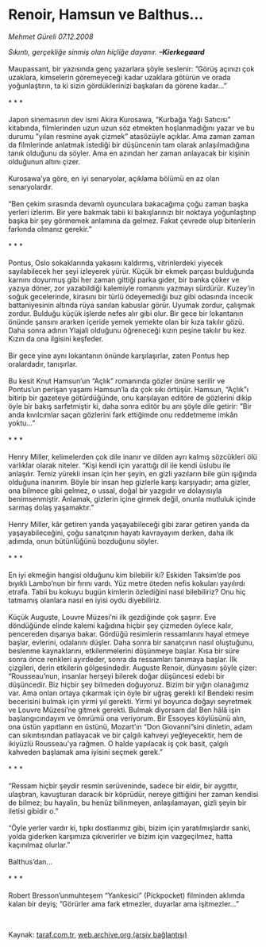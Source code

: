 # Renoir, Hamsun ve Balthus...

*Mehmet Güreli 07.12.2008*

<div class="taraf_structure_2col_1zq">
<div class="margen_n">



 <p><i>Sıkıntı, gerçekliğe sinmiş olan hiçliğe dayanır. </i><b><i>–Kierkegaard</i></b>   <br/><br/>Maupassant, bir yazısında genç yazarlara şöyle seslenir: ”Görüş açınızı çok uzaklara, kimselerin göremeyeceği kadar uzaklara götürün ve orada yoğunlaştırın, ta ki sizin gördüklerinizi başkaları da görene kadar...” <br/><br/>* * * <br/><br/>Japon sinemasının dev ismi Akira Kurosawa, “Kurbağa Yağı Satıcısı” kitabında, filmlerinden uzun uzun söz etmekten hoşlanmadığını yazar ve bu durumu ”yılan resmine ayak çizmek” atasözüyle açıklar. Ama zaman zaman da filmlerinde anlatmak istediği bir düşüncenin tam olarak anlaşılmadığına tanık olduğunu da söyler. Ama en azından her zaman anlayacak bir kişinin olduğunun altını çizer. <br/><br/>Kurosawa’ya göre, en iyi senaryolar, açıklama bölümü en az olan senaryolardır. <br/><br/>“Ben çekim sırasında devamlı oyunculara bakacağıma çoğu zaman başka yerleri izlerim. Bir yere bakmak tabii ki bakışlarınızı bir noktaya yoğunlaştırıp başka bir şey görmemek anlamına da gelmez. Fakat çevrede olup bitenlerin farkında olmanız gerekir.” <br/><br/>* * * <br/><br/>Pontus, Oslo sokaklarında yakasını kaldırmış, vitrinlerdeki yiyecek sayılabilecek her şeyi izleyerek yürür. Küçük bir ekmek parçası bulduğunda karnını doyurmuş gibi her zaman gittiği parka gider, bir banka çöker ve yazıya döner, zor yazabildiği kalemiyle romanını yazmayı sürdürür. Kuzey’in soğuk gecelerinde, kirasını bir türlü ödeyemediği buz gibi odasında incecik battaniyesinin altında rüya sanılan kabuslar görür. Uyumak zordur, çalışmak zordur. Bulduğu küçük işlerde nefes alır gibi olur. Bir gece bir lokantanın önünde şansını ararken içeride yemek yemekte olan bir kıza takılır gözü. Daha sonra adının Ylajali olduğunu öğreneceği kızın peşine takılır bu kez. Kızın da ona ilgisini keşfeder. <br/><br/>Bir gece yine aynı lokantanın önünde karşılaşırlar, zaten Pontus hep oralardadır, tanışırlar. <br/><br/>Bu kesit Knut Hamsun’un “Açlık” romanında gözler önüne serilir ve Pontus’un perişan yaşamı Hamsun’la da çok sıkı örtüşür. Hamsun, “Açlık”ı bitirip bir gazeteye götürdüğünde, onu karşılayan editöre de gözlerini dikip öyle bir bakış sarfetmiştir ki, daha sonra editör bu anı şöyle dile getirir: ”Bir anda kıvılcımlar saçan gözlerini fark ettiğimde onu reddetmeme imkân yoktu...” <br/><br/>* * * <br/><br/>Henry Miller, kelimelerden çok dile inanır ve dilden ayrı kalmış sözcükleri ölü varlıklar olarak niteler. “Kişi kendi için yarattığı dil ile kendi üslubu ile anlaşılır. Temiz yürekli insan için her şeyin, en gizli yazıların bile gün ışığında olduğuna inanırım. Böyle bir insan hep gizlerle karşı karşıyadır; ama gizler, ona bilmece gibi gelmez, o ussal, doğal bir yazgıdır ve dolayısıyla benimsenmiştir. Anlamak, gizlerin içine girmek değil, onunla mutluluk içinde sarmaş dolaş yaşamaktır.” <br/><br/>Henry Miller, kâr getiren yanda yaşayabileceği gibi zarar getiren yanda da yaşayabileceğini, çoğu sanatçının hayatı kavrayayım derken, daha ilk adımda, onun bütünlüğünü bozduğunu söyler. <br/><br/>* * * <br/><br/>En iyi ekmeğin hangisi olduğunu kim bilebilir ki? Eskiden Taksim’de pos bıyıklı Lambo’nun bir fırını vardı. Yüz metre öteden nefis kokuları yayılırdı etrafa. Tabii bu kokuyu bugün kimlerin özlediğini nasıl bilebiliriz? Onu hiç tatmamış olanlara nasıl en iyisi oydu diyebiliriz. <br/><br/>Küçük Auguste, Louvre Müzesi’ni ilk gezdiğinde çok şaşırır. Eve döndüğünde elinde kalemi kağıdına hiçbir şey çizmeden öylece kalır, pencereden dışarıya bakar. Gördüğü resimlerin ressamlarını hayal etmeye başlar, evlerini, odalarını düşler. Daha sonra bir sanatçının nasıl oluştuğunu, beslenme kaynaklarını, etkilenmelerini düşünmeye başlar. Kısa bir süre sonra önce renkleri ayırdeder, sonra da ressamları tanımaya başlar. İlk çizgileri, derin etkilerin gölgesindedir. Auguste Renoir, dünyasını şöyle çizer: “Rousseau’nun, insanlar herşeyi bilerek doğar düşüncesi edebi bir düşüncedir. Biz hiçbir şey bilmeden doğuyoruz. Bizim bir yığın olanağımız var. Ama onları ortaya çıkarmak için öyle bir uğraş gerekli ki! Bendeki resim becerisini bulmak için yirmi yıl gerekti. Yirmi yıl boyunca doğayı seyretmek ve Louvre Müzesi’ne gitmek gerekti. Bulmak diyorsam da! Ben hâlâ işin başlangıcındayım ve ömrümü ona veriyorum. Bir Essoyes köylüsünü alın, ona üstün yapıtların en üstünü, Mozart’ın “Don Giovanni”sini dinletin, adam can sıkıntısından patlayacak ve bir çalgılı kahveyi yeğleyecektir, hem de ikiyüzlü Rousseau’ya rağmen. O halde yapılacak iş çok basit, çalgılı kahveden başlamak ama iyisini seçmek gerek.” <br/><br/>* * * <br/><br/>“Ressam hiçbir şeydir resmin serüveninde, sadece bir eldir, bir aygıttır, ulaştıran, kavuşturan daracık bir köprüdür, nereye gittiğini her zaman kendisi de bilmez; bu hayalin, bu henüz bilinmeyen, anlaşılamayan, gizli şeyin bir iletisi gibidir o.” <br/><br/>“Öyle yerler vardır ki, tıpkı dostlarımız gibi, bizim için yaratılmışlardır sanki, yolda giderken karşımıza çıkıverirler ve bizim için vazgeçilmez, hatta kaçınılmaz olurlar.” <br/><br/>Balthus’dan... <br/><br/>* * * <br/><br/>Robert Bresson’unmuhteşem “Yankesici” (Pickpocket) filminden aklımda kalan bir deyiş; ”Görürler ama fark etmezler, duyarlar ama işitmezler...” </p>

<br/>


<div id="taraf_not">
</div>

</div>


</div>

Kaynak: [taraf.com.tr](http://www.taraf.com.tr:80/makale/3011.htm), [web.archive.org (arşiv bağlantısı)](http://web.archive.org/web/20090413220550/http://www.taraf.com.tr:80/makale/3011.htm)
